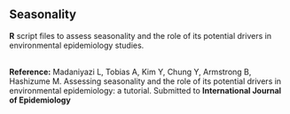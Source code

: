 ## Seasonality
**R** script files to assess seasonality and the role of its potential drivers in environmental epidemiology studies.

<br>
<b>Reference:</b> Madaniyazi L, Tobias A, Kim Y, Chung Y, Armstrong B, Hashizume M. Assessing seasonality and the role of its potential drivers in environmental epidemiology: a tutorial. Submitted to <b>International Journal of Epidemiology</b>
